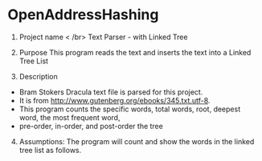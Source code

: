 # OpenAddressHashing


1. Project name < /br>
 Text Parser - with Linked Tree
2. Purpose
This program reads the text and inserts the text into a Linked Tree List

3. Description
 - Bram Stokers Dracula text file is parsed for this project.
 - It is from http://www.gutenberg.org/ebooks/345.txt.utf-8.
 - This program counts the specific words, total words, root, deepest word, the most frequent word,
 - pre-order, in-order, and post-order the tree

4. Assumptions:
 The program will count and show the words in the linked tree list as follows.
